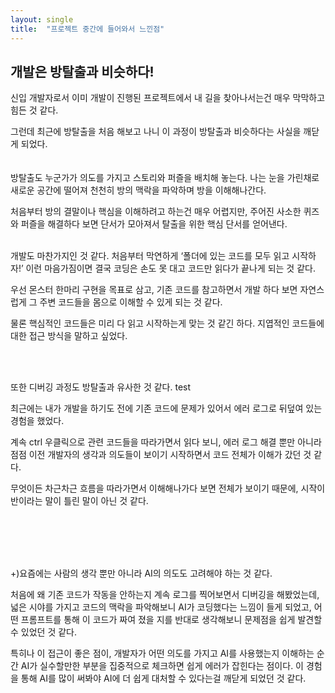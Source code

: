 ```yaml
---
layout: single
title:  "프로젝트 중간에 들어와서 느낀점"
---
```



## 개발은 방탈출과 비슷하다!

신입 개발자로서 이미 개발이 진행된 프로젝트에서 내 길을 찾아나서는건 매우 막막하고 힘든 것 같다.

그런데 최근에 방탈출을 처음 해보고 나니 이 과정이 방탈출과 비슷하다는 사실을 깨닫게 되었다.
<br>
<br>
<br>
방탈출도 누군가가 의도를 가지고 스토리와 퍼즐을 배치해 놓는다. 나는 눈을 가린채로 새로운 공간에 떨어져 천천히 방의 맥락을 파악하며 방을 이해해나간다.

처음부터 방의 결말이나 핵심을 이해하려고 하는건 매우 어렵지만, 주어진 사소한 퀴즈와 퍼즐을 해결하다 보면 단서가 모아져서 탈출을 위한 핵심 단서를 얻어낸다.    
<br>

개발도 마찬가지인 것 같다. 처음부터 막연하게 ‘폴더에 있는 코드를 모두 읽고 시작하자!’ 이런 마음가짐이면 결국 코딩은 손도 못 대고 코드만 읽다가 끝나게 되는 것 같다.      

우선 몬스터 한마리 구현을 목표로 삼고, 기존 코드를 참고하면서 개발 하다 보면 자연스럽게 그 주변 코드들을 몸으로 이해할 수 있게 되는 것 같다. 

물론 핵심적인 코드들은 미리 다 읽고 시작하는게 맞는 것 같긴 하다. 지엽적인 코드들에 대한 접근 방식을 말하고 싶었다.      

<br><br>

또한 디버깅 과정도 방탈출과 유사한 것 같다. test

최근에는 내가 개발을 하기도 전에 기존 코드에 문제가 있어서 에러 로그로 뒤덮여 있는 경험을 했었다.

계속 ctrl 우클릭으로 관련 코드들을 따라가면서 읽다 보니, 에러 로그 해결 뿐만 아니라 점점 이전 개발자의 생각과 의도들이 보이기 시작하면서 코드 전체가 이해가 갔던 것 같다.

무엇이든 차근차근 흐름을 따라가면서 이해해나가다 보면 전체가 보이기 때문에, 시작이 반이라는 말이 틀린 말이 아닌 것 같다.      

<br><br><br><br>

+)요즘에는 사람의 생각 뿐만 아니라 AI의 의도도 고려해야 하는 것 같다. 

처음에 왜 기존 코드가 작동을 안하는지 계속 로그를 찍어보면서 디버깅을 해봤었는데, 넓은 시야를 가지고 코드의 맥락을 파악해보니 AI가 코딩했다는 느낌이 들게 되었고, 어떤 프롬프트를 통해 이 코드가 짜여 졌을 지를 반대로 생각해보니 문제점을 쉽게 발견할 수 있었던 것 같다. 

특히나 이 접근이 좋은 점이, 개발자가 어떤 의도를 가지고 AI를 사용했는지 이해하는 순간 AI가 실수할만한 부분을 집중적으로 체크하면 쉽게 에러가 잡힌다는 점이다. 이 경험을 통해 AI를 많이 써봐야 AI에 더 쉽게 대처할 수 있다는걸 깨닫게 되었던 것 같다.
